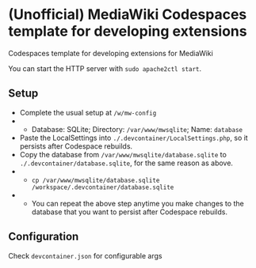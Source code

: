 # (Unofficial) MediaWiki Codespaces template for developing extensions
Codespaces template for developing extensions for MediaWiki

You can start the HTTP server with `sudo apache2ctl start`.

## Setup
- Complete the usual setup at `/w/mw-config`
- - Database: SQLite; Directory: `/var/www/mwsqlite`; Name: `database`
- Paste the LocalSettings into `./.devcontainer/LocalSettings.php`, so it persists after Codespace rebuilds.
- Copy the database from `/var/www/mwsqlite/database.sqlite` to `./.devcontainer/database.sqlite`, for the same reason as above.
- - `cp /var/www/mwsqlite/database.sqlite /workspace/.devcontainer/database.sqlite`
- - You can repeat the above step anytime you make changes to the database that you want to persist after Codespace rebuilds.

## Configuration
Check `devcontainer.json` for configurable args